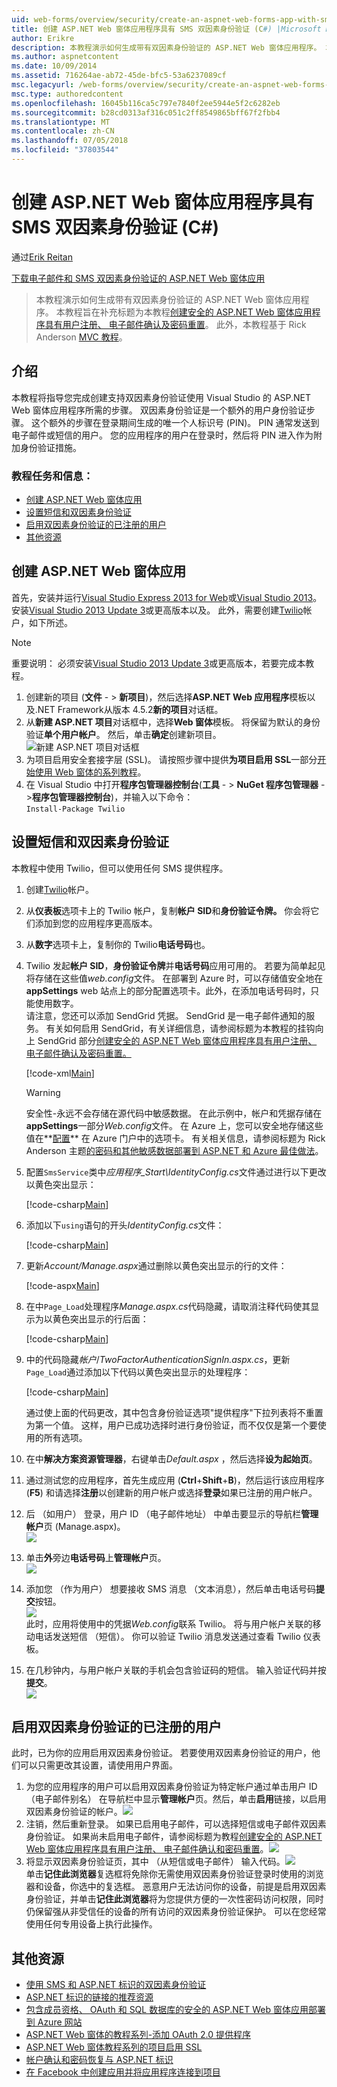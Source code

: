 ```yaml
---
uid: web-forms/overview/security/create-an-aspnet-web-forms-app-with-sms-two-factor-authentication
title: 创建 ASP.NET Web 窗体应用程序具有 SMS 双因素身份验证 (C#) |Microsoft Docs
author: Erikre
description: 本教程演示如何生成带有双因素身份验证的 ASP.NET Web 窗体应用程序。 本教程旨在补充标题为 Cr 教程...
ms.author: aspnetcontent
ms.date: 10/09/2014
ms.assetid: 716264ae-ab72-45de-bfc5-53a6237089cf
msc.legacyurl: /web-forms/overview/security/create-an-aspnet-web-forms-app-with-sms-two-factor-authentication
msc.type: authoredcontent
ms.openlocfilehash: 16045b116ca5c797e7840f2ee5944e5f2c6282eb
ms.sourcegitcommit: b28cd0313af316c051c2ff8549865bff67f2fbb4
ms.translationtype: MT
ms.contentlocale: zh-CN
ms.lasthandoff: 07/05/2018
ms.locfileid: "37803544"
---
```

<a name="create-an-aspnet-web-forms-app-with-sms-two-factor-authentication-c"></a>创建 ASP.NET Web 窗体应用程序具有 SMS 双因素身份验证 (C#)
====================
通过[Erik Reitan](https://github.com/Erikre)

[下载电子邮件和 SMS 双因素身份验证的 ASP.NET Web 窗体应用](https://code.msdn.microsoft.com/ASPNET-Web-Forms-App-with-5a0ff94e)

> 本教程演示如何生成带有双因素身份验证的 ASP.NET Web 窗体应用程序。 本教程旨在补充标题为本教程[创建安全的 ASP.NET Web 窗体应用程序具有用户注册、 电子邮件确认及密码重置](create-a-secure-aspnet-web-forms-app-with-user-registration-email-confirmation-and-password-reset.md)。 此外，本教程基于 Rick Anderson [MVC 教程](../../../mvc/overview/security/aspnet-mvc-5-app-with-sms-and-email-two-factor-authentication.md)。


## <a name="introduction"></a>介绍

本教程将指导您完成创建支持双因素身份验证使用 Visual Studio 的 ASP.NET Web 窗体应用程序所需的步骤。 双因素身份验证是一个额外的用户身份验证步骤。 这个额外的步骤在登录期间生成的唯一个人标识号 (PIN)。 PIN 通常发送到电子邮件或短信的用户。 您的应用程序的用户在登录时，然后将 PIN 进入作为附加身份验证措施。

### <a name="tutorial-tasks-and-information"></a>教程任务和信息：

- [创建 ASP.NET Web 窗体应用](#createWebForms)
- [设置短信和双因素身份验证](#SMS)
- [启用双因素身份验证的已注册的用户](#use2FA)
- [其他资源](#addRes)

<a id="createWebForms"></a>
## <a name="create-an-aspnet-web-forms-app"></a>创建 ASP.NET Web 窗体应用

首先，安装并运行[Visual Studio Express 2013 for Web](https://go.microsoft.com/fwlink/?LinkId=299058)或[Visual Studio 2013](https://go.microsoft.com/fwlink/?LinkId=306566)。 安装[Visual Studio 2013 Update 3](https://go.microsoft.com/fwlink/?LinkId=390465)或更高版本以及。 此外，需要创建[Twilio](https://www.twilio.com/try-twilio)帐户，如下所述。

> [!NOTE]
> 重要说明： 必须安装[Visual Studio 2013 Update 3](https://go.microsoft.com/fwlink/?LinkId=390465)或更高版本，若要完成本教程。


1. 创建新的项目 (**文件** - &gt; **新项目**)，然后选择**ASP.NET Web 应用程序**模板以及.NET Framework从版本 4.5.2**新的项目**对话框。
2. 从**新建 ASP.NET 项目**对话框中，选择**Web 窗体**模板。 将保留为默认的身份验证**单个用户帐户**。 然后，单击**确定**创建新项目。  
    ![新建 ASP.NET 项目对话框](create-an-aspnet-web-forms-app-with-sms-two-factor-authentication/_static/image1.png)
3. 为项目启用安全套接字层 (SSL)。 请按照步骤中提供**为项目启用 SSL**一部分[开始使用 Web 窗体的系列教程](../getting-started/getting-started-with-aspnet-45-web-forms/checkout-and-payment-with-paypal.md#SSLWebForms)。
4. 在 Visual Studio 中打开**程序包管理器控制台**(**工具** - &gt; **NuGet 程序包管理器** - &gt;**程序包管理器控制台**)，并输入以下命令：  
    `Install-Package Twilio`

<a id="SMS"></a>
## <a name="setup-sms-and-two-factor-authentication"></a>设置短信和双因素身份验证

本教程中使用 Twilio，但可以使用任何 SMS 提供程序。

1. 创建[Twilio](https://www.twilio.com/try-twilio)帐户。
2. 从**仪表板**选项卡上的 Twilio 帐户，复制**帐户 SID**和**身份验证令牌。** 你会将它们添加到您的应用程序更高版本。
3. 从**数字**选项卡上，复制你的 Twilio**电话号码**也。
4. Twilio 发起**帐户 SID**，**身份验证令牌**并**电话号码**应用可用的。 若要为简单起见将存储在这些值*web.config*文件。 在部署到 Azure 时，可以存储值安全地在**appSettings** web 站点上的部分配置选项卡。此外，在添加电话号码时，只能使用数字。   
   请注意，您还可以添加 SendGrid 凭据。 SendGrid 是一电子邮件通知的服务。 有关如何启用 SendGrid，有关详细信息，请参阅标题为本教程的挂钩向上 SendGrid 部分[创建安全的 ASP.NET Web 窗体应用程序具有用户注册、 电子邮件确认及密码重置。](create-a-secure-aspnet-web-forms-app-with-user-registration-email-confirmation-and-password-reset.md)

    [!code-xml[Main](create-an-aspnet-web-forms-app-with-sms-two-factor-authentication/samples/sample1.xml?highlight=2,6-10)]

    > [!WARNING]
    > 安全性-永远不会存储在源代码中敏感数据。 在此示例中，帐户和凭据存储在**appSettings**一部分*Web.config*文件。 在 Azure 上，您可以安全地存储这些值在**[配置](https://blogs.msdn.com/b/webdev/archive/2014/06/04/queuebackgroundworkitem-to-reliably-schedule-and-run-long-background-process-in-asp-net.aspx)** 在 Azure 门户中的选项卡。 有关相关信息，请参阅标题为 Rick Anderson 主题[的密码和其他敏感数据部署到 ASP.NET 和 Azure 最佳做法](https://go.microsoft.com/fwlink/?LinkId=513141)。
5. 配置`SmsService`类中*应用程序\_Start\IdentityConfig.cs*文件通过进行以下更改以黄色突出显示： 

    [!code-csharp[Main](create-an-aspnet-web-forms-app-with-sms-two-factor-authentication/samples/sample2.cs?highlight=5-17)]
6. 添加以下`using`语句的开头*IdentityConfig.cs*文件： 

    [!code-csharp[Main](create-an-aspnet-web-forms-app-with-sms-two-factor-authentication/samples/sample3.cs?highlight=1-4)]
7. 更新*Account/Manage.aspx*通过删除以黄色突出显示的行的文件：  

    [!code-aspx[Main](create-an-aspnet-web-forms-app-with-sms-two-factor-authentication/samples/sample4.aspx?highlight=38,53,57-60,63,66,70,73)]
8. 在中`Page_Load`处理程序*Manage.aspx.cs*代码隐藏，请取消注释代码使其显示为以黄色突出显示的行后面： 

    [!code-csharp[Main](create-an-aspnet-web-forms-app-with-sms-two-factor-authentication/samples/sample5.cs?highlight=8)]
9. 中的代码隐藏*帐户*/*TwoFactorAuthenticationSignIn.aspx.cs*，更新`Page_Load`通过添加以下代码以黄色突出显示的处理程序： 

    [!code-csharp[Main](create-an-aspnet-web-forms-app-with-sms-two-factor-authentication/samples/sample6.cs?highlight=3-4,13)]

   通过使上面的代码更改，其中包含身份验证选项"提供程序"下拉列表将不重置为第一个值。 这样，用户已成功选择时进行身份验证，而不仅仅是第一个要使用的所有选项。
10. 在中**解决方案资源管理器**，右键单击*Default.aspx* ，然后选择**设为起始页**。
11. 通过测试您的应用程序，首先生成应用 (**Ctrl**+**Shift**+**B**)，然后运行该应用程序 (**F5**) 和请选择**注册**以创建新的用户帐户或选择**登录**如果已注册的用户帐户。
12. 后 （如用户） 登录，用户 ID （电子邮件地址） 中单击要显示的导航栏**管理帐户**页 (Manage.aspx)。  
    ![](create-an-aspnet-web-forms-app-with-sms-two-factor-authentication/_static/image2.png)
13. 单击**外**旁边**电话号码**上**管理帐户**页。  
    ![](create-an-aspnet-web-forms-app-with-sms-two-factor-authentication/_static/image3.png)
14. 添加您 （作为用户） 想要接收 SMS 消息 （文本消息），然后单击电话号码**提交**按钮。   
    ![](create-an-aspnet-web-forms-app-with-sms-two-factor-authentication/_static/image4.png)  
    此时，应用将使用中的凭据*Web.config*联系 Twilio。 将与用户帐户关联的移动电话发送短信 （短信）。 你可以验证 Twilio 消息发送通过查看 Twilio 仪表板。
15. 在几秒钟内，与用户帐户关联的手机会包含验证码的短信。 输入验证代码并按**提交**。  
     ![](create-an-aspnet-web-forms-app-with-sms-two-factor-authentication/_static/image5.png)

<a id="use2FA"></a>
## <a name="enable-two-factor-authentication-for-a-registered-user"></a>启用双因素身份验证的已注册的用户

此时，已为你的应用启用双因素身份验证。 若要使用双因素身份验证的用户，他们可以只需更改其设置，请使用用户界面。 

1. 为您的应用程序的用户可以启用双因素身份验证为特定帐户通过单击用户 ID （电子邮件别名） 在导航栏中显示**管理帐户**页。然后，单击**启用**链接，以启用双因素身份验证的帐户。![](create-an-aspnet-web-forms-app-with-sms-two-factor-authentication/_static/image6.png)
2. 注销，然后重新登录。 如果已启用电子邮件，可以选择短信或电子邮件双因素身份验证。 如果尚未启用电子邮件，请参阅标题为教程[创建安全的 ASP.NET Web 窗体应用程序具有用户注册、 电子邮件确认和密码重置](create-a-secure-aspnet-web-forms-app-with-user-registration-email-confirmation-and-password-reset.md)。![](create-an-aspnet-web-forms-app-with-sms-two-factor-authentication/_static/image7.png)
3. 将显示双因素身份验证页，其中 （从短信或电子邮件） 输入代码。![](create-an-aspnet-web-forms-app-with-sms-two-factor-authentication/_static/image8.png)  
 单击**记住此浏览器**复选框将免除你无需使用双因素身份验证登录时使用的浏览器和设备，你选中的复选框。 恶意用户无法访问你的设备，前提是启用双因素身份验证，并单击**记住此浏览器**将为您提供方便的一次性密码访问权限，同时仍保留强从非受信任的设备的所有访问的双因素身份验证保护。 可以在您经常使用任何专用设备上执行此操作。

<a id="addRes"></a>
## <a name="additional-resources"></a>其他资源

- [使用 SMS 和 ASP.NET 标识的双因素身份验证](../../../identity/overview/features-api/two-factor-authentication-using-sms-and-email-with-aspnet-identity.md)
- [ASP.NET 标识的链接的推荐资源](../../../identity/overview/getting-started/aspnet-identity-recommended-resources.md)
- [包含成员资格、 OAuth 和 SQL 数据库的安全的 ASP.NET Web 窗体应用部署到 Azure 网站](https://azure.microsoft.com/documentation/articles/web-sites-dotnet-deploy-aspnet-webforms-app-membership-oauth-sql-database/)
- [ASP.NET Web 窗体的教程系列-添加 OAuth 2.0 提供程序](../getting-started/getting-started-with-aspnet-45-web-forms/checkout-and-payment-with-paypal.md#OAuthWebForms)
- [ASP.NET Web 窗体教程系列的项目启用 SSL](../getting-started/getting-started-with-aspnet-45-web-forms/checkout-and-payment-with-paypal.md#SSLWebForms)
- [帐户确认和密码恢复与 ASP.NET 标识](../../../identity/overview/features-api/account-confirmation-and-password-recovery-with-aspnet-identity.md)
- [在 Facebook 中创建应用并将应用程序连接到项目](../../../mvc/overview/security/create-an-aspnet-mvc-5-app-with-facebook-and-google-oauth2-and-openid-sign-on.md#fb)
